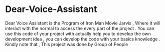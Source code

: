 # Dear-Voice-Assistant
Dear Voice Assistant is the Program of Iron Man Movie Jarvis , Where it will interact with the normal to access the every part of the project . You can use this code of your project with actually help you to develop the own development idea , you can develop the code with your basics knowledge . Kindly note that , This project was done by Group of People

